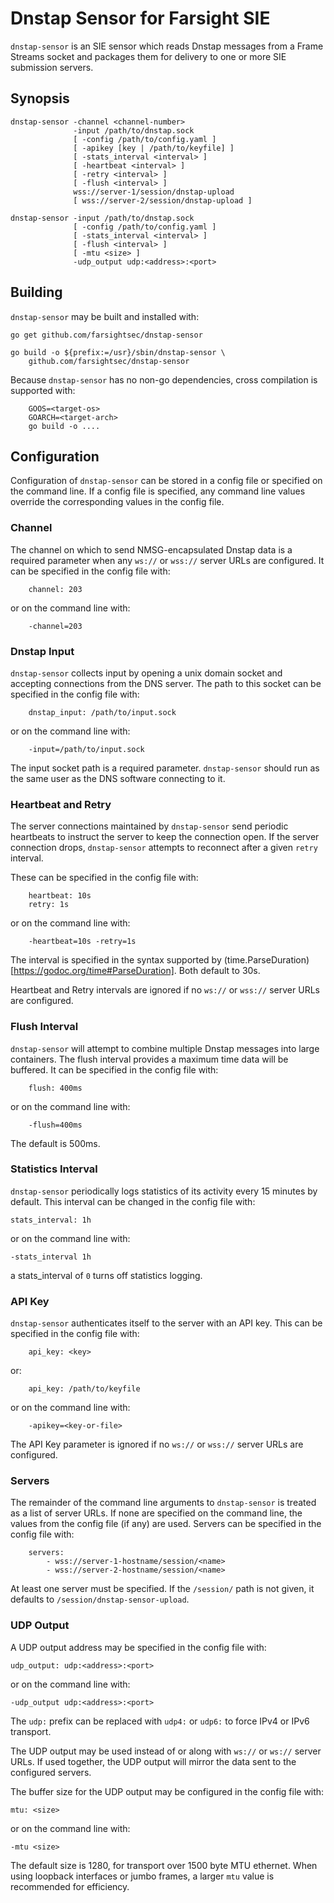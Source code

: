 # Dnstap Sensor for Farsight SIE

`dnstap-sensor` is an SIE sensor which reads Dnstap messages from
a Frame Streams socket and packages them for delivery to one or more
SIE submission servers.

## Synopsis

    dnstap-sensor -channel <channel-number>
                  -input /path/to/dnstap.sock
                  [ -config /path/to/config.yaml ]
                  [ -apikey [key | /path/to/keyfile] ]
                  [ -stats_interval <interval> ]
                  [ -heartbeat <interval> ]
                  [ -retry <interval> ]
                  [ -flush <interval> ]
                  wss://server-1/session/dnstap-upload
                  [ wss://server-2/session/dnstap-upload ]

    dnstap-sensor -input /path/to/dnstap.sock
                  [ -config /path/to/config.yaml ]
                  [ -stats_interval <interval> ]
                  [ -flush <interval> ]
                  [ -mtu <size> ]
                  -udp_output udp:<address>:<port>
## Building

`dnstap-sensor` may be built and installed with:

	go get github.com/farsightsec/dnstap-sensor

	go build -o ${prefix:=/usr}/sbin/dnstap-sensor \
		github.com/farsightsec/dnstap-sensor

Because `dnstap-sensor` has no non-go dependencies, cross compilation
is supported with:

        GOOS=<target-os>
        GOARCH=<target-arch>
        go build -o ....

## Configuration

Configuration of `dnstap-sensor` can be stored in a config file or specified
on the command line. If a config file is specified, any command line values
override the corresponding values in the config file.

### Channel

The channel on which to send NMSG-encapsulated Dnstap data is a required
parameter when any `ws://` or `wss://` server URLs are configured. It
can be specified in the config file with:

        channel: 203

or on the command line with:

        -channel=203

### Dnstap Input  

`dnstap-sensor` collects input by opening a unix domain socket and accepting
connections from the DNS server. The path to this socket can be specified in
the config file with:

        dnstap_input: /path/to/input.sock

or on the command line with:

        -input=/path/to/input.sock

The input socket path is a required parameter. `dnstap-sensor` should run
as the same user as the DNS software connecting to it.

### Heartbeat and Retry

The server connections maintained by `dnstap-sensor` send periodic heartbeats
to instruct the server to keep the connection open. If the server connection
drops, `dnstap-sensor` attempts to reconnect after a given `retry` interval.

These can be specified in the config file with:

        heartbeat: 10s
        retry: 1s

or on the command line with:

        -heartbeat=10s -retry=1s

The interval is specified in the syntax supported by
(time.ParseDuration)[https://godoc.org/time#ParseDuration]. Both default to 30s.

Heartbeat and Retry intervals are ignored if no `ws://` or `wss://` server URLs
are configured.

### Flush Interval

`dnstap-sensor` will attempt to combine multiple Dnstap messages into large
containers. The flush interval provides a maximum time data will be buffered.
It can be specified in the config file with:

        flush: 400ms

or on the command line with:

        -flush=400ms

The default is 500ms.

### Statistics Interval

`dnstap-sensor` periodically logs statistics of its activity every 15 minutes
by default. This interval can be changed in the config file with:

	stats_interval: 1h

or on the command line with:

	-stats_interval 1h

a stats_interval of `0` turns off statistics logging.

### API Key

`dnstap-sensor` authenticates itself to the server with an API key. This can
be specified in the config file with:

        api_key: <key>

or:

        api_key: /path/to/keyfile

or on the command line with:

        -apikey=<key-or-file>

The API Key parameter is ignored if no `ws://` or `wss://` server URLs are
configured.

### Servers

The remainder of the command line arguments to `dnstap-sensor` is treated as
a list of server URLs. If none are specified on the command line, the values
from the config file (if any) are used. Servers can be specified in the config
file with:

        servers:
            - wss://server-1-hostname/session/<name>
            - wss://server-2-hostname/session/<name>

At least one server must be specified. If the `/session/` path is not given,
it defaults to `/session/dnstap-sensor-upload`.

### UDP Output

A UDP output address may be specified in the config file with:

	udp_output: udp:<address>:<port>

or on the command line with:

	-udp_output udp:<address>:<port>

The `udp:` prefix can be replaced with `udp4:` or `udp6:` to force IPv4
or IPv6 transport.

The UDP output may be used instead of or along with `ws://` or `ws://`
server URLs. If used together, the UDP output will mirror the data sent
to the configured servers.

The buffer size for the UDP output may be configured in the config file
with:

	mtu: <size>

or on the command line with:

	-mtu <size>

The default size is 1280, for transport over 1500 byte MTU ethernet. When
using loopback interfaces or jumbo frames, a larger `mtu` value is recommended
for efficiency.

